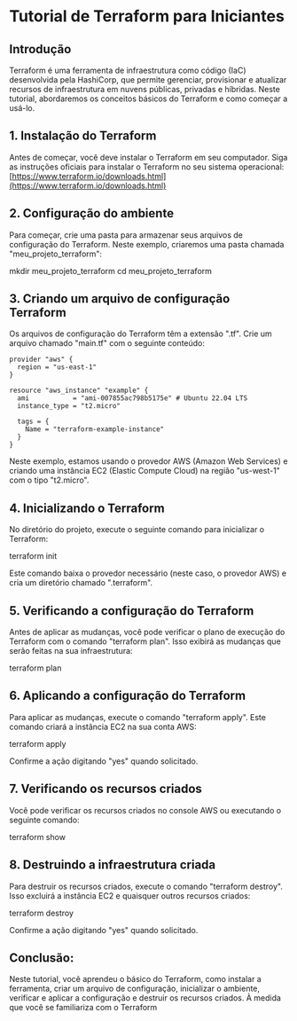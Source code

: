 # Tutorial de Terraform para Iniciantes

## Introdução

Terraform é uma ferramenta de infraestrutura como código (IaC) desenvolvida pela HashiCorp, que permite gerenciar, provisionar e atualizar recursos de infraestrutura em nuvens públicas, privadas e híbridas. Neste tutorial, abordaremos os conceitos básicos do Terraform e como começar a usá-lo.

## 1. Instalação do Terraform

Antes de começar, você deve instalar o Terraform em seu computador. Siga as instruções oficiais para instalar o Terraform no seu sistema operacional: [https://www.terraform.io/downloads.html](https://www.terraform.io/downloads.html)

## 2. Configuração do ambiente

Para começar, crie uma pasta para armazenar seus arquivos de configuração do Terraform. Neste exemplo, criaremos uma pasta chamada "meu_projeto_terraform":

  mkdir meu_projeto_terraform
  cd meu_projeto_terraform


## 3. Criando um arquivo de configuração Terraform

Os arquivos de configuração do Terraform têm a extensão ".tf". Crie um arquivo chamado "main.tf" com o seguinte conteúdo:

```
provider "aws" {
  region = "us-east-1"
}

resource "aws_instance" "example" {
  ami           = "ami-007855ac798b5175e" # Ubuntu 22.04 LTS
  instance_type = "t2.micro"

  tags = {
    Name = "terraform-example-instance"
  }
}
```

Neste exemplo, estamos usando o provedor AWS (Amazon Web Services) e criando uma instância EC2 (Elastic Compute Cloud) na região "us-west-1" com o tipo "t2.micro".

## 4. Inicializando o Terraform

No diretório do projeto, execute o seguinte comando para inicializar o Terraform:

  terraform init

Este comando baixa o provedor necessário (neste caso, o provedor AWS) e cria um diretório chamado ".terraform".

## 5. Verificando a configuração do Terraform

Antes de aplicar as mudanças, você pode verificar o plano de execução do Terraform com o comando "terraform plan". Isso exibirá as mudanças que serão feitas na sua infraestrutura:

  terraform plan

## 6. Aplicando a configuração do Terraform

Para aplicar as mudanças, execute o comando "terraform apply". Este comando criará a instância EC2 na sua conta AWS:

  terraform apply

Confirme a ação digitando "yes" quando solicitado.

## 7. Verificando os recursos criados

Você pode verificar os recursos criados no console AWS ou executando o seguinte comando:

  terraform show


## 8. Destruindo a infraestrutura criada

Para destruir os recursos criados, execute o comando "terraform destroy". Isso excluirá a instância EC2 e quaisquer outros recursos criados:

  terraform destroy

Confirme a ação digitando "yes" quando solicitado.

## Conclusão:

Neste tutorial, você aprendeu o básico do Terraform, como instalar a ferramenta, criar um arquivo de configuração, inicializar o ambiente, verificar e aplicar a configuração e destruir os recursos criados. À medida que você se familiariza com o Terraform
